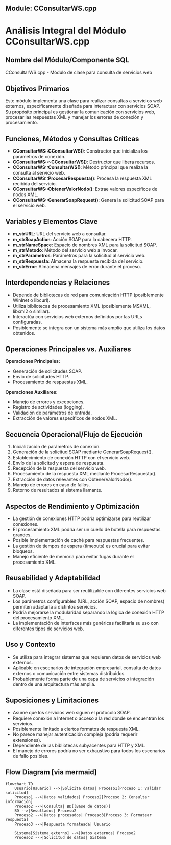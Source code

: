 ## Module: CConsultarWS.cpp
# Análisis Integral del Módulo CConsultarWS.cpp

## Nombre del Módulo/Componente SQL
CConsultarWS.cpp - Módulo de clase para consulta de servicios web

## Objetivos Primarios
Este módulo implementa una clase para realizar consultas a servicios web externos, específicamente diseñada para interactuar con servicios SOAP. Su propósito principal es gestionar la comunicación con servicios web, procesar las respuestas XML y manejar los errores de conexión y procesamiento.

## Funciones, Métodos y Consultas Críticas
- **CConsultarWS::CConsultarWS()**: Constructor que inicializa los parámetros de conexión.
- **CConsultarWS::~CConsultarWS()**: Destructor que libera recursos.
- **CConsultarWS::ConsultarWS()**: Método principal que realiza la consulta al servicio web.
- **CConsultarWS::ProcesarRespuesta()**: Procesa la respuesta XML recibida del servicio.
- **CConsultarWS::ObtenerValorNodo()**: Extrae valores específicos de nodos XML.
- **CConsultarWS::GenerarSoapRequest()**: Genera la solicitud SOAP para el servicio web.

## Variables y Elementos Clave
- **m_strURL**: URL del servicio web a consultar.
- **m_strSoapAction**: Acción SOAP para la cabecera HTTP.
- **m_strNameSpace**: Espacio de nombres XML para la solicitud SOAP.
- **m_strMetodo**: Método del servicio web a invocar.
- **m_strParametros**: Parámetros para la solicitud al servicio web.
- **m_strRespuesta**: Almacena la respuesta recibida del servicio.
- **m_strError**: Almacena mensajes de error durante el proceso.

## Interdependencias y Relaciones
- Depende de bibliotecas de red para comunicación HTTP (posiblemente WinInet o libcurl).
- Utiliza bibliotecas de procesamiento XML (posiblemente MSXML, libxml2 o similar).
- Interactúa con servicios web externos definidos por las URLs configuradas.
- Posiblemente se integra con un sistema más amplio que utiliza los datos obtenidos.

## Operaciones Principales vs. Auxiliares
**Operaciones Principales:**
- Generación de solicitudes SOAP.
- Envío de solicitudes HTTP.
- Procesamiento de respuestas XML.

**Operaciones Auxiliares:**
- Manejo de errores y excepciones.
- Registro de actividades (logging).
- Validación de parámetros de entrada.
- Extracción de valores específicos de nodos XML.

## Secuencia Operacional/Flujo de Ejecución
1. Inicialización de parámetros de conexión.
2. Generación de la solicitud SOAP mediante GenerarSoapRequest().
3. Establecimiento de conexión HTTP con el servicio web.
4. Envío de la solicitud y espera de respuesta.
5. Recepción de la respuesta del servicio web.
6. Procesamiento de la respuesta XML mediante ProcesarRespuesta().
7. Extracción de datos relevantes con ObtenerValorNodo().
8. Manejo de errores en caso de fallos.
9. Retorno de resultados al sistema llamante.

## Aspectos de Rendimiento y Optimización
- La gestión de conexiones HTTP podría optimizarse para reutilizar conexiones.
- El procesamiento XML podría ser un cuello de botella para respuestas grandes.
- Posible implementación de caché para respuestas frecuentes.
- La gestión de tiempos de espera (timeouts) es crucial para evitar bloqueos.
- Manejo eficiente de memoria para evitar fugas durante el procesamiento XML.

## Reusabilidad y Adaptabilidad
- La clase está diseñada para ser reutilizable con diferentes servicios web SOAP.
- Los parámetros configurables (URL, acción SOAP, espacio de nombres) permiten adaptarla a distintos servicios.
- Podría mejorarse la modularidad separando la lógica de conexión HTTP del procesamiento XML.
- La implementación de interfaces más genéricas facilitaría su uso con diferentes tipos de servicios web.

## Uso y Contexto
- Se utiliza para integrar sistemas que requieren datos de servicios web externos.
- Aplicable en escenarios de integración empresarial, consulta de datos externos o comunicación entre sistemas distribuidos.
- Probablemente forma parte de una capa de servicios o integración dentro de una arquitectura más amplia.

## Suposiciones y Limitaciones
- Asume que los servicios web siguen el protocolo SOAP.
- Requiere conexión a Internet o acceso a la red donde se encuentran los servicios.
- Posiblemente limitado a ciertos formatos de respuesta XML.
- No parece manejar autenticación compleja (podría requerir extensiones).
- Dependiente de las bibliotecas subyacentes para HTTP y XML.
- El manejo de errores podría no ser exhaustivo para todos los escenarios de fallo posibles.
## Flow Diagram [via mermaid]
```mermaid
flowchart TD
    Usuario[Usuario] -->|Solicita datos| Proceso1[Proceso 1: Validar solicitud]
    Proceso1 -->|Datos validados| Proceso2[Proceso 2: Consultar información]
    Proceso2 -->|Consulta| BD[(Base de datos)]
    BD -->|Resultados| Proceso2
    Proceso2 -->|Datos procesados| Proceso3[Proceso 3: Formatear respuesta]
    Proceso3 -->|Respuesta formateada| Usuario
    
    Sistema[Sistema externo] -->|Datos externos| Proceso2
    Proceso2 -->|Solicitud de datos| Sistema
```
